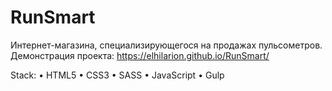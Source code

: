 # RunSmart
Интернет-магазина, специализирующегося на продажах пульсометров. Демонстрация проекта: https://elhilarion.github.io/RunSmart/

Stack: • HTML5 • CSS3 • SASS • JavaScript • Gulp



